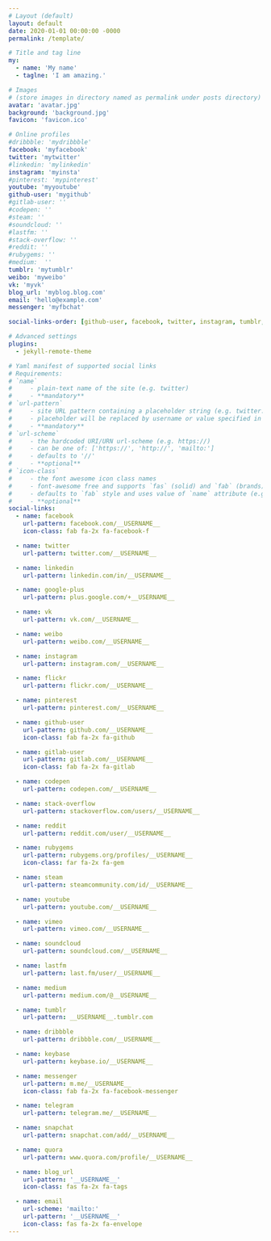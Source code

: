 ```yaml
---
# Layout (default)
layout: default
date: 2020-01-01 00:00:00 -0000
permalink: /template/

# Title and tag line
my:
  - name: 'My name'
  - taglne: 'I am amazing.'

# Images
# (store images in directory named as permalink under posts directory)
avatar: 'avatar.jpg'
background: 'background.jpg'
favicon: 'favicon.ico'

# Online profiles
#dribbble: 'mydribbble'
facebook: 'myfacebook'
twitter: 'mytwitter'
#linkedin: 'mylinkedin'
instagram: 'myinsta'
#pinterest: 'mypinterest'
youtube: 'myyoutube'
github-user: 'mygithub'
#gitlab-user: ''
#codepen: ''
#steam: ''
#soundcloud: ''
#lastfm: ''
#stack-overflow: ''
#reddit: ''
#rubygems: ''
#medium:  ''
tumblr: 'mytumblr'
weibo: 'myweibo'
vk: 'myvk'
blog_url: 'myblog.blog.com'
email: 'hello@example.com'
messenger: 'myfbchat'

social-links-order: [github-user, facebook, twitter, instagram, tumblr, pinterest, linkedin, youtube, vk, weibo, dribbble, messenger, blog_url, email]

# Advanced settings
plugins:
  - jekyll-remote-theme

# Yaml manifest of supported social links
# Requirements:
# `name`
#     - plain-text name of the site (e.g. twitter)
#     - **mandatory**
# `url-pattern`
#     - site URL pattern containing a placeholder string (e.g. twitter.com/__USERNAME__)
#     - placeholder will be replaced by username or value specified in _config.yml (e.g. twitter.com/mytwitter)
#     - **mandatory**
# `url-scheme`
#     - the hardcoded URI/URN url-scheme (e.g. https://)
#     - can be one of: ['https://', 'http://', 'mailto:']
#     - defaults to '//'
#     - **optional**
# `icon-class`
#     - the font awesome icon class names
#     - font-awesome free and supports `fas` (solid) and `fab` (brands) styles
#     - defaults to `fab` style and uses value of `name` attribute (e.g. fab fa-2x fa-twitter)
#     - **optional**
social-links:
  - name: facebook
    url-pattern: facebook.com/__USERNAME__
    icon-class: fab fa-2x fa-facebook-f

  - name: twitter
    url-pattern: twitter.com/__USERNAME__

  - name: linkedin
    url-pattern: linkedin.com/in/__USERNAME__

  - name: google-plus
    url-pattern: plus.google.com/+__USERNAME__

  - name: vk
    url-pattern: vk.com/__USERNAME__

  - name: weibo
    url-pattern: weibo.com/__USERNAME__

  - name: instagram
    url-pattern: instagram.com/__USERNAME__

  - name: flickr
    url-pattern: flickr.com/__USERNAME__

  - name: pinterest
    url-pattern: pinterest.com/__USERNAME__

  - name: github-user
    url-pattern: github.com/__USERNAME__
    icon-class: fab fa-2x fa-github

  - name: gitlab-user
    url-pattern: gitlab.com/__USERNAME__
    icon-class: fab fa-2x fa-gitlab

  - name: codepen
    url-pattern: codepen.com/__USERNAME__

  - name: stack-overflow
    url-pattern: stackoverflow.com/users/__USERNAME__

  - name: reddit
    url-pattern: reddit.com/user/__USERNAME__

  - name: rubygems
    url-pattern: rubygems.org/profiles/__USERNAME__
    icon-class: far fa-2x fa-gem

  - name: steam
    url-pattern: steamcommunity.com/id/__USERNAME__

  - name: youtube
    url-pattern: youtube.com/__USERNAME__

  - name: vimeo
    url-pattern: vimeo.com/__USERNAME__

  - name: soundcloud
    url-pattern: soundcloud.com/__USERNAME__

  - name: lastfm
    url-pattern: last.fm/user/__USERNAME__

  - name: medium
    url-pattern: medium.com/@__USERNAME__

  - name: tumblr
    url-pattern: __USERNAME__.tumblr.com

  - name: dribbble
    url-pattern: dribbble.com/__USERNAME__

  - name: keybase
    url-pattern: keybase.io/__USERNAME__

  - name: messenger
    url-pattern: m.me/__USERNAME__
    icon-class: fab fa-2x fa-facebook-messenger

  - name: telegram
    url-pattern: telegram.me/__USERNAME__

  - name: snapchat
    url-pattern: snapchat.com/add/__USERNAME__

  - name: quora
    url-pattern: www.quora.com/profile/__USERNAME__

  - name: blog_url
    url-pattern: '__USERNAME__'
    icon-class: fas fa-2x fa-tags

  - name: email
    url-scheme: 'mailto:'
    url-pattern: '__USERNAME__'
    icon-class: fas fa-2x fa-envelope
---
```

